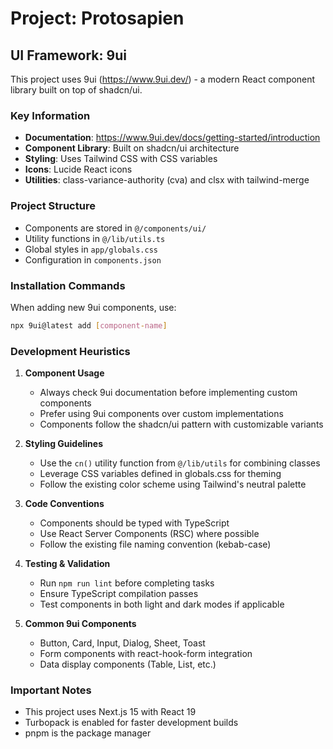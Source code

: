 # Project: Protosapien

## UI Framework: 9ui

This project uses 9ui (https://www.9ui.dev/) - a modern React component library built on top of shadcn/ui.

### Key Information

- **Documentation**: https://www.9ui.dev/docs/getting-started/introduction
- **Component Library**: Built on shadcn/ui architecture
- **Styling**: Uses Tailwind CSS with CSS variables
- **Icons**: Lucide React icons
- **Utilities**: class-variance-authority (cva) and clsx with tailwind-merge

### Project Structure

- Components are stored in `@/components/ui/`
- Utility functions in `@/lib/utils.ts`
- Global styles in `app/globals.css`
- Configuration in `components.json`

### Installation Commands

When adding new 9ui components, use:
```bash
npx 9ui@latest add [component-name]
```

### Development Heuristics

1. **Component Usage**
   - Always check 9ui documentation before implementing custom components
   - Prefer using 9ui components over custom implementations
   - Components follow the shadcn/ui pattern with customizable variants

2. **Styling Guidelines**
   - Use the `cn()` utility function from `@/lib/utils` for combining classes
   - Leverage CSS variables defined in globals.css for theming
   - Follow the existing color scheme using Tailwind's neutral palette

3. **Code Conventions**
   - Components should be typed with TypeScript
   - Use React Server Components (RSC) where possible
   - Follow the existing file naming convention (kebab-case)

4. **Testing & Validation**
   - Run `npm run lint` before completing tasks
   - Ensure TypeScript compilation passes
   - Test components in both light and dark modes if applicable

5. **Common 9ui Components**
   - Button, Card, Input, Dialog, Sheet, Toast
   - Form components with react-hook-form integration
   - Data display components (Table, List, etc.)

### Important Notes

- This project uses Next.js 15 with React 19
- Turbopack is enabled for faster development builds
- pnpm is the package manager